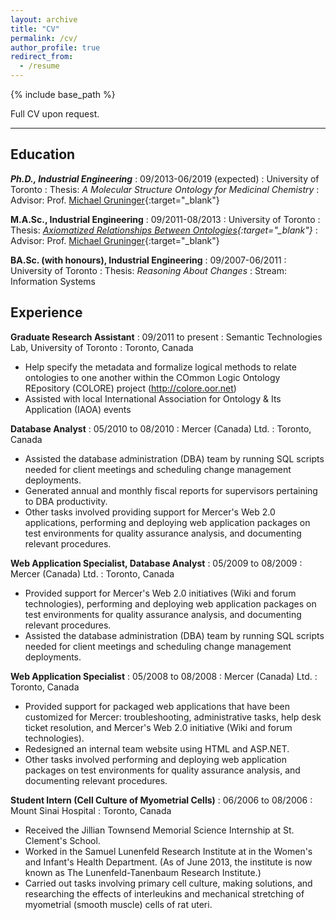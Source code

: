 ```yaml
---
layout: archive
title: "CV"
permalink: /cv/
author_profile: true
redirect_from:
  - /resume
---
```


{% include base_path %}

<!--[Curriculum Vitae (.pdf)](/files/cv_web.pdf){:target="_blank"} -->

Full CV upon request.

---------

## Education

***Ph.D., Industrial Engineering***
:   09/2013-06/2019 (expected)
:   University of Toronto
:   Thesis: *A Molecular Structure Ontology for Medicinal Chemistry*
:   Advisor: Prof. [Michael Gruninger](http://stl.mie.utoronto.ca/gruninger.html){:target="_blank"}  


**M.A.Sc., Industrial Engineering**
:   09/2011-08/2013
:   University of Toronto
:   Thesis: *[Axiomatized Relationships Between Ontologies](http://hdl.handle.net/1807/42747){:target="_blank"}*
:   Advisor: Prof. [Michael Gruninger](http://stl.mie.utoronto.ca/gruninger.html){:target="_blank"}  


**BA.Sc. (with honours), Industrial Engineering**
:   09/2007-06/2011
:   University of Toronto
:   Thesis: *Reasoning About Changes*
:   Stream: Information Systems  

## Experience

**Graduate Research Assistant**
:   09/2011 to present
:   Semantic Technologies Lab, University of Toronto
:   Toronto, Canada

  * Help specify the metadata and formalize logical methods to relate ontologies to one another within the COmmon Logic Ontology REpository (COLORE) project (http://colore.oor.net)
  * Assisted with local International Association for Ontology \& Its Application (IAOA) events

**Database Analyst**
:   05/2010 to 08/2010
:   Mercer (Canada) Ltd.
:   Toronto, Canada

  * Assisted the database administration (DBA) team by running SQL scripts needed for client meetings and scheduling change management deployments.
  * Generated annual and monthly fiscal reports for supervisors pertaining to DBA productivity.
  * Other tasks involved providing support for Mercer's Web 2.0 applications, performing and deploying web application packages on test environments for quality assurance analysis, and documenting relevant procedures.
  
**Web Application Specialist, Database Analyst**
:   05/2009 to 08/2009
:   Mercer (Canada) Ltd.
:   Toronto, Canada

  * Provided support for Mercer's Web 2.0 initiatives (Wiki and forum technologies), performing and deploying web application packages on test environments for quality assurance analysis, and documenting relevant procedures.
  * Assisted the database administration (DBA) team by running SQL scripts needed for client meetings and scheduling change management deployments.
  
**Web Application Specialist**
:   05/2008 to 08/2008
:   Mercer (Canada) Ltd.
:   Toronto, Canada
  
  * Provided support for packaged web applications that have been customized for Mercer: troubleshooting, administrative tasks, help desk ticket resolution, and Mercer's Web 2.0 initiative (Wiki and forum technologies).
  * Redesigned an internal team website using HTML and ASP.NET.
  * Other tasks involved performing and deploying web application packages on test environments for quality assurance analysis, and documenting relevant procedures.

**Student Intern (Cell Culture of Myometrial Cells)**
:   06/2006 to 08/2006
:   Mount Sinai Hospital
:   Toronto, Canada
  
  * Received the Jillian Townsend Memorial Science Internship at St. Clement's School.
  * Worked in the Samuel Lunenfeld Research Institute at in the Women's and Infant's Health Department. (As of June 2013, the institute is now known as The Lunenfeld-Tanenbaum Research Institute.)
  * Carried out tasks involving primary cell culture, making solutions, and researching the effects of interleukins and mechanical stretching of myometrial (smooth muscle) cells of rat uteri.